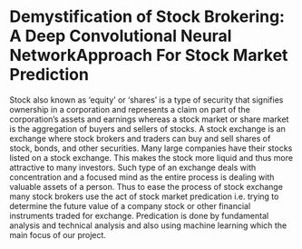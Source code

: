 # Demystification of Stock Brokering: A Deep Convolutional Neural NetworkApproach For Stock Market Prediction
Stock also known as ‘equity’ or ‘shares’ is a type of security that signifies ownership in a corporation and represents a claim on part of the corporation’s assets and earnings whereas a stock market or share market is the aggregation of buyers and sellers of stocks. A stock exchange is an exchange where stock brokers and traders can buy and sell shares of stock, bonds, and other securities. Many large companies have their stocks listed on a stock exchange. This makes the stock more liquid and thus more attractive to many investors. Such type of an exchange deals with concentration and a focused mind as the entire process is dealing with valuable assets of a person.
          Thus to ease the process of stock exchange many stock brokers use the act of stock market predication i.e. trying to determine the future value of a company stock or other financial instruments traded for exchange. Predication is done by fundamental analysis and technical analysis and also using machine learning which the main focus of our project.
